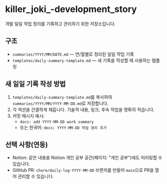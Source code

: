 # killer_joki_-development_story

개발 일일 작업 정리를 기록하고 관리하기 위한 저장소입니다.

## 구조
- `summaries/YYYY/MM/DATE.md` — 연/월별로 정리된 일일 작업 기록
- `templates/daily-summary-template.md` — 새 기록을 작성할 때 사용하는 템플릿

## 새 일일 기록 작성 방법
1. `templates/daily-summary-template.md`를 복사하여 `summaries/YYYY/MM/YYYY-MM-DD.md`로 저장합니다.
2. 각 섹션을 간결하게 채웁니다. 기술적 내용, 링크, 후속 작업을 명확히 적습니다.
3. 커밋 메시지 예시:
   - `docs: add YYYY-MM-DD work summary`
   - 또는 한국어: `docs: YYYY-MM-DD 작업 정리 추가`

## 선택 사항(연동)
- Notion: 같은 내용을 Notion 개인 공부 공간(페이지: "개인 공부")에도 미러링할 수 있습니다.
- GitHub PR: `chore/daily-log-YYYY-MM-DD` 브랜치를 만들어 `main`으로 PR을 열어 관리할 수 있습니다.
